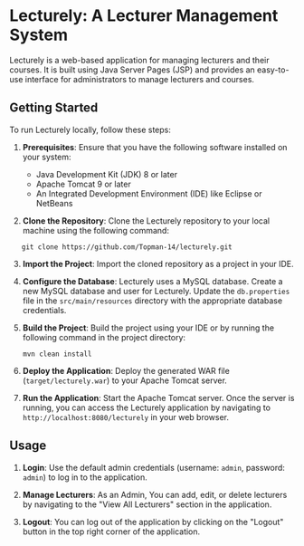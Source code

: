 # Lecturely: A Lecturer Management System

Lecturely is a web-based application for managing lecturers and their courses. It is built using Java Server Pages (JSP) and provides an easy-to-use interface for administrators to manage lecturers and courses.

## Getting Started

To run Lecturely locally, follow these steps:

1. **Prerequisites**: Ensure that you have the following software installed on your system:
   - Java Development Kit (JDK) 8 or later
   - Apache Tomcat 9 or later
   - An Integrated Development Environment (IDE) like Eclipse or NetBeans

2. **Clone the Repository**: Clone the Lecturely repository to your local machine using the following command:
  ```
     git clone https://github.com/Topman-14/lecturely.git
  ```

3. **Import the Project**: Import the cloned repository as a project in your IDE.

4. **Configure the Database**: Lecturely uses a MySQL database. Create a new MySQL database and user for Lecturely. Update the `db.properties` file in the `src/main/resources` directory with the appropriate database credentials.

5. **Build the Project**: Build the project using your IDE or by running the following command in the project directory:
   ```
   mvn clean install
   ```

6. **Deploy the Application**: Deploy the generated WAR file (`target/lecturely.war`) to your Apache Tomcat server.

7. **Run the Application**: Start the Apache Tomcat server. Once the server is running, you can access the Lecturely application by navigating to `http://localhost:8080/lecturely` in your web browser.

## Usage

1. **Login**: Use the default admin credentials (username: `admin`, password: `admin`) to log in to the application.

2. **Manage Lecturers**: As an Admin, You can add, edit, or delete lecturers by navigating to the "View All Lecturers" section in the application.

3. **Logout**: You can log out of the application by clicking on the "Logout" button in the top right corner of the application.
